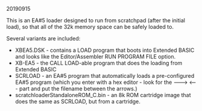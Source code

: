 20190915

This is an EA#5 loader designed to run from scratchpad (after the initial load), so that all of the 32k memory space can be safely loaded to.

Several variants are included:

- XBEA5.DSK - contains a LOAD program that boots into Extended BASIC and looks like the Editor/Assembler RUN PROGRAM FILE option.
- XB-EA5 - the CALL LOAD-able program that does the loading from Extended BASIC
- SCRLOAD - an EA#5 program that automatically loads a pre-configured EA#5 program (which you enter with a hex editor - look for the --->  <--- part and put the filename between the arrows.)
- scratchloaderStandaloneROM_C.bin - an 8k ROM cartridge image that does the same as SCRLOAD, but from a cartridge.

